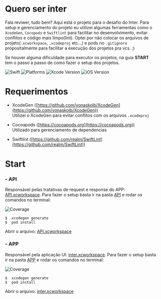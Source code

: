 # Quero ser inter

Fala reviwer, tudo bem? Aqui está o projeto para o desafio do Inter. Para setup e gerenciamento do projeto eu utilizei algumas ferramentas como o `XcodeGen`, `Cocopods` e `Swiftlint` para facilitar no desenvolvimento, evitar conflitos e código mais limpo(lint). Optei por não colocar os arquivos de projeto(`.xcworkspace`, `.xcodeproj` etc...) e pods no `.gitignore` propositalmente para facilitar a execução dos projetos pra vcs. ;) 

Se houver alguma dificuldade para executor os projetos, na guia **START** tem o passo a passo de como fazer o setup dos projetos. 

![Swift](https://img.shields.io/badge/Swift-5.0-orange)
![Platforms](https://img.shields.io/badge/Platforms-iOS-yellowgreen)
![Xcode Version](https://img.shields.io/badge/Xcode-15.0-blue)
![iOS Version](https://img.shields.io/badge/iOS-17.0-blue)

# Requerimentos
- XcodeGen ([https://github.com/yonaskolb/XcodeGen](https://github.com/yonaskolb/XcodeGen))</br>
Utilizei o XcodeGen para evitar conflitos com os arquivos `.xcodeproj`

- Cocoapods ([https://cocoapods.org](https://cocoapods.org))</br>
Utilizado para gerenciamento de dependencias

- Swiftlint ([https://github.com/realm/SwiftLint](https://github.com/realm/SwiftLint))

# Start
### - API  
Responsável pelas tratativas de request e response do APP: [API.xcworkspace](API/API.xcworkspace). Para fazer o setup basta ir na pasta [API](API/) e rodar os comandos no terminal:

![Coverage](https://img.shields.io/badge/Coverage-57-blue)

```
$  xcodegen generate
$  pod install
```

Abrir o arquivo: [API.xcworkspace](API/API.xcworkspace)

### - APP  
Responsável pela aplicação UI: [inter.xcworkspace](APP/inter.xcworkspace). Para fazer o setup basta ir na pasta [APP](APP/) e rodar os comandos no terminal:

![Coverage](https://img.shields.io/badge/Coverage-74-blue)

```
$  xcodegen generate
$  pod install
```

Abrir o arquivo: [inter.xcworkspace](APP/inter.xcworkspace)
